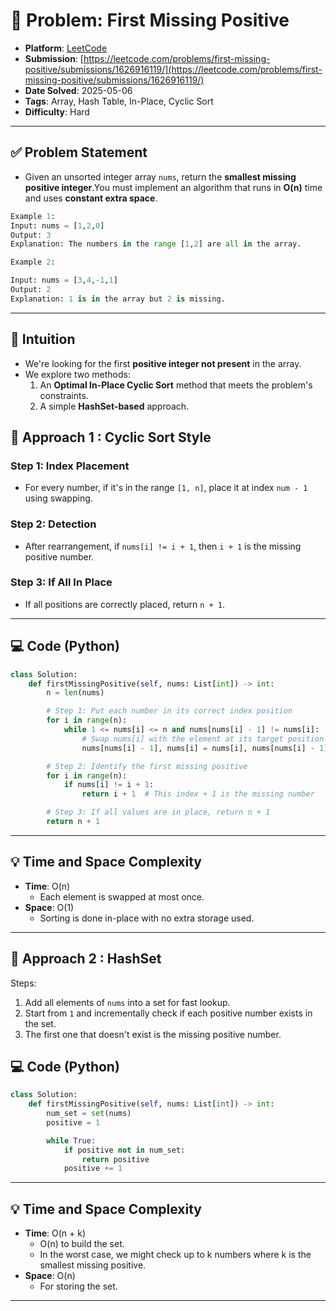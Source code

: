 # 🧲 Problem: First Missing Positive

- **Platform**: [LeetCode](https://leetcode.com/problems/first-missing-positive/description/)
- **Submission**: [https://leetcode.com/problems/first-missing-positive/submissions/1626916119/](https://leetcode.com/problems/first-missing-positive/submissions/1626916119/)
- **Date Solved**: 2025-05-06
- **Tags**: Array, Hash Table, In-Place, Cyclic Sort
- **Difficulty**: Hard

---

## ✅ Problem Statement
- Given an unsorted integer array `nums`, return the **smallest missing positive integer**.You must implement an algorithm that runs in **O(n)** time and uses **constant extra space**.

```python
Example 1:
Input: nums = [1,2,0]
Output: 3
Explanation: The numbers in the range [1,2] are all in the array.

Example 2:

Input: nums = [3,4,-1,1]
Output: 2
Explanation: 1 is in the array but 2 is missing.

```
---

## 🧠 Intuition

- We're looking for the first **positive integer not present** in the array.
- We explore two methods:
  1. An **Optimal In-Place Cyclic Sort** method that meets the problem's constraints.
  2. A simple **HashSet-based** approach.



## 🚀 Approach 1 : Cyclic Sort Style
### Step 1: Index Placement  
- For every number, if it's in the range `[1, n]`, place it at index `num - 1` using swapping.

### Step 2: Detection  
- After rearrangement, if `nums[i] != i + 1`, then `i + 1` is the missing positive number.

### Step 3: If All In Place  
- If all positions are correctly placed, return `n + 1`.
---

## 💻 Code (Python)

```python
class Solution:
    def firstMissingPositive(self, nums: List[int]) -> int:
        n = len(nums)

        # Step 1: Put each number in its correct index position
        for i in range(n):
            while 1 <= nums[i] <= n and nums[nums[i] - 1] != nums[i]:
                # Swap nums[i] with the element at its target position
                nums[nums[i] - 1], nums[i] = nums[i], nums[nums[i] - 1]

        # Step 2: Identify the first missing positive
        for i in range(n):
            if nums[i] != i + 1:
                return i + 1  # This index + 1 is the missing number

        # Step 3: If all values are in place, return n + 1
        return n + 1
```

---

## 💡 Time and Space Complexity
- **Time**: O(n)
   - Each element is swapped at most once.
- **Space**: O(1)
   - Sorting is done in-place with no extra storage used.

---

## 🚀 Approach 2 :  HashSet
Steps:
  1. Add all elements of `nums` into a set for fast lookup.
  2. Start from `1` and incrementally check if each positive number exists in the set.
  3. The first one that doesn't exist is the missing positive number.

## 💻 Code (Python)

```python
class Solution:
    def firstMissingPositive(self, nums: List[int]) -> int:
        num_set = set(nums)
        positive = 1

        while True:
            if positive not in num_set:
                return positive
            positive += 1
```
---

## 💡 Time and Space Complexity
- **Time**: O(n + k)
   - O(n) to build the set.
   - In the worst case, we might check up to k numbers where k is the smallest missing positive.
- **Space**: O(n)
   - For storing the set.

---
